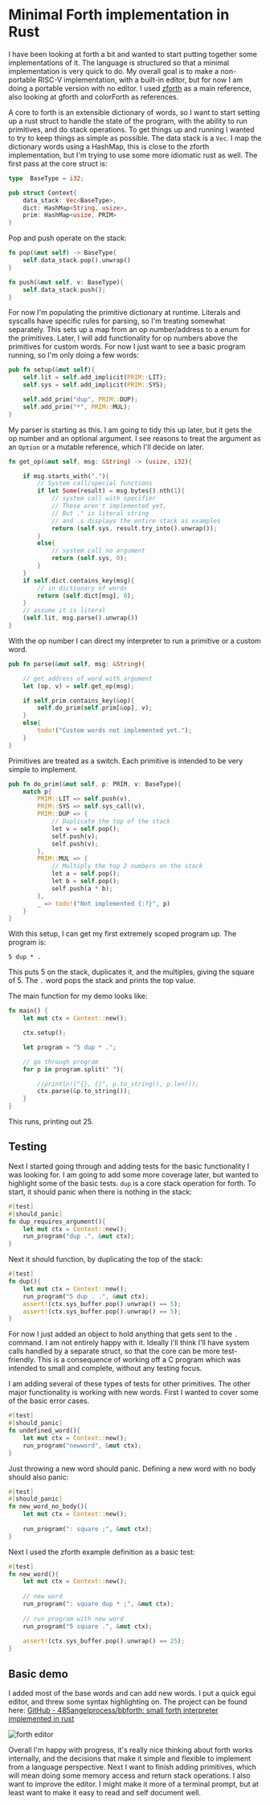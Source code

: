 # Minimal Forth implementation in Rust

I have been looking at forth a bit and wanted to start putting together some implementations of it. The language is structured so that a minimal implementation is very quick to do. My overall goal is to make a non-portable RISC-V implementation, with a built-in editor, but for now I am doing a portable version with no editor. I used [zforth](https://github.com/zevv/zForth) as a main reference, also looking at gforth and colorForth as references.

A core to forth is an extensible dictionary of words, so I want to start setting up a rust struct to handle the state of the program, with the ability to run primitives, and do stack operations. To get things up and running I wanted to try to keep things as simple as possible. The data stack is a `Vec`. I map the dictionary words using a HashMap, this is close to the zforth implementation, but I'm trying to use some more idiomatic rust as well. The first pass at the core struct is:

```rust
type  BaseType = i32;

pub struct Context{
    data_stack: Vec<BaseType>,
    dict: HashMap<String, usize>,
    prim: HashMap<usize, PRIM>
}
```

Pop and push operate on the stack:

```rust
fn pop(&mut self) -> BaseType{
    self.data_stack.pop().unwrap()
}

fn push(&mut self, v: BaseType){
    self.data_stack.push();
}
```

For now I'm populating the primitive dictionary at runtime. Literals and syscalls have specific rules for parsing, so I'm treating somewhat separately. This sets up a map from  an op number/address to a enum for the primitives. Later, I will add functionality for op numbers above the primitives for custom words. For now I just want to see a basic program running, so I'm only doing a few words:

```rust
pub fn setup(&mut self){
    self.lit = self.add_implicit(PRIM::LIT);
    self.sys = self.add_implicit(PRIM::SYS);

    self.add_prim("dup", PRIM::DUP);
    self.add_prim("*", PRIM::MUL);
}
```

My parser is starting as this. I am going to tidy this up later, but it gets the op number and an optional argument. I see reasons to treat the argument as an `Option` or a mutable reference, which I'll decide on later.

```rust
fn get_op(&mut self, msg: &String) -> (usize, i32){

    if msg.starts_with("."){
        // System call/special functions
        if let Some(result) = msg.bytes().nth(1){
            // system call with specifier
            // These aren't implemented yet,
            // But ." is literal string
            // and .s displays the entire stack as examples
            return (self.sys, result.try_into().unwrap());
        }
        else{
            // system call no argument
            return (self.sys, 0);
        }
    }
    if self.dict.contains_key(msg){
        // in dictionary of words
        return (self.dict[msg], 0);
    }
    // assume it is literal
    (self.lit, msg.parse().unwrap())
}
```

With the op number I can direct my interpreter to run a primitive or a custom word.

```rust
pub fn parse(&mut self, msg: &String){

    // get address of word with argument
    let (op, v) = self.get_op(msg);

    if self.prim.contains_key(&op){
        self.do_prim(self.prim[&op], v);
    }
    else{
        todo!("Custom words not implemented yet.");
    }
}
```

Primitives are treated as a switch. Each primitive is intended to be very simple to implement.

```rust
pub fn do_prim(&mut self, p: PRIM, v: BaseType){
    match p{
        PRIM::LIT => self.push(v),
        PRIM::SYS => self.sys_call(v),
        PRIM::DUP => {
            // Duplicate the top of the stack
            let v = self.pop();
            self.push(v);
            self.push(v);
        },
        PRIM::MUL => {
            // Multiply the top 2 numbers on the stack
            let a = self.pop();
            let b = self.pop();
            self.push(a * b);
        },
        _ => todo!("Not implemented {:?}", p)
    }
}
```

With this setup, I can get my first extremely scoped program up. The program is:

```forth
5 dup * .
```

This puts 5 on the stack, duplicates it, and the multiples, giving the square of 5. The `.` word pops the stack and prints the top value.

The main function for my demo looks like:

```rust
fn main() {
    let mut ctx = Context::new();

    ctx.setup();

    let program = "5 dup * .";

    // go through program
    for p in program.split(" "){

        //println!("{}, {}", p.to_string(), p.len());
        ctx.parse(&p.to_string());
    }
}
```

This runs, printing out 25.

## Testing

Next I started going through and adding tests for the basic functionality I was looking for. I am going to add some more coverage later, but wanted to highlight some of the basic tests. `dup` is a core stack operation for forth. To start, it should panic when there is nothing in the stack:

```rust
#[test]
#[should_panic]
fn dup_requires_argument(){
    let mut ctx = Context::new();
    run_program("dup .", &mut ctx);
}
```

Next it should function, by duplicating the top of the stack:

```rust
#[test]
fn dup(){
    let mut ctx = Context::new();
    run_program("5 dup . .", &mut ctx);
    assert!(ctx.sys_buffer.pop().unwrap() == 5);
    assert!(ctx.sys_buffer.pop().unwrap() == 5);
}
```

For now I just added an object to hold anything that gets sent to the `.` command. I am not entirely happy with it. Ideally I'll think I'll have system calls handled by a separate struct, so that the core can be more test-friendly. This is a consequence of working off a C program which was intended to small and complete, without any testing focus.

I am adding several of these types of tests for other primitives. The other major functionality is working with new words. First I wanted to cover some of the basic error cases.

```rust
#[test]
#[should_panic]
fn undefined_word(){
    let mut ctx = Context::new();
    run_program("newword", &mut ctx);
}
```

Just throwing a new word should panic. Defining a new word with no body should also panic:

```rust
#[test]
#[should_panic]
fn new_word_no_body(){
    let mut ctx = Context::new();
    
    run_program(": square ;", &mut ctx);
}
```

Next I used the zforth example definition as a basic test:

```rust
#[test]
fn new_word(){
    let mut ctx = Context::new();
    
    // new word
    run_program(": square dup * ;", &mut ctx);
    
    // run program with new word
    run_program("5 square .", &mut ctx);
    
    assert!(ctx.sys_buffer.pop().unwrap() == 25);
}
```

## Basic demo

I added most of the base words and can add new words. I put a quick egui editor, and threw some syntax highlighting on. The project can be found here: [GitHub - 485angelprocess/bbforth: small forth interpreter implemented in rust](https://github.com/485angelprocess/bbforth)

![forth editor](../Resources/forth_editor.png)

Overall I'm happy with progress, it's really nice thinking about forth works internally, and the decisions that make it simple and flexible to implement from a language perspective. Next I want to finish adding primitives, which will mean doing some memory access and return stack operations. I also want to improve the editor. I might make it more of a terminal prompt, but at least want to make it easy to read and self document well.

